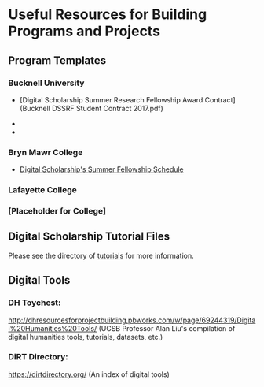 # Useful Resources for Building Programs and Projects

## Program Templates

### Bucknell University
  - [Digital Scholarship Summer Research Fellowship Award Contract](Bucknell DSSRF Student Contract 2017.pdf)
 
  -
  - 

### Bryn Mawr College

  - [Digital Scholarship's Summer Fellowship Schedule](BrynMawrDSSF_2017Schedule)

### Lafayette College

### [Placeholder for College]

## Digital Scholarship Tutorial Files

Please see the directory of [tutorials](../tutorials/tutorials.md) for more information.

## Digital Tools 

### DH Toychest:

http://dhresourcesforprojectbuilding.pbworks.com/w/page/69244319/Digital%20Humanities%20Tools/ (UCSB Professor Alan Liu's compilation of digital humanities tools, tutorials, datasets, etc.)

### DiRT Directory: 

https://dirtdirectory.org/ (An index of digital tools)
